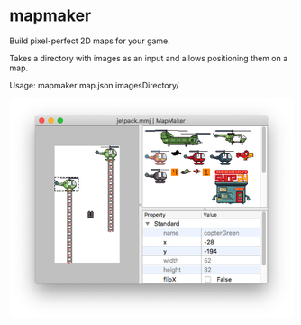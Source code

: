 # mapmaker

Build pixel-perfect 2D maps for your game.

Takes a directory with images as an input and allows positioning them on a map.

Usage:
mapmaker map.json imagesDirectory/

![Screenshot](/Doc/screenshot.png?raw=true "MapMaker Screenshot")
